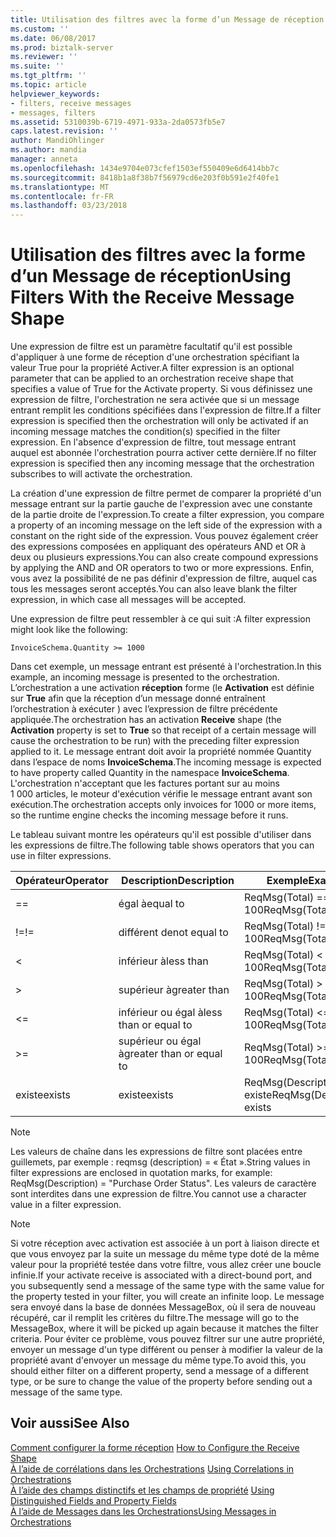 ```yaml
---
title: Utilisation des filtres avec la forme d’un Message de réception | Documents Microsoft
ms.custom: ''
ms.date: 06/08/2017
ms.prod: biztalk-server
ms.reviewer: ''
ms.suite: ''
ms.tgt_pltfrm: ''
ms.topic: article
helpviewer_keywords:
- filters, receive messages
- messages, filters
ms.assetid: 5310039b-6719-4971-933a-2da0573fb5e7
caps.latest.revision: ''
author: MandiOhlinger
ms.author: mandia
manager: anneta
ms.openlocfilehash: 1434e9704e073cfef1503ef550409e6d6414bb7c
ms.sourcegitcommit: 8418b1a8f38b7f56979cd6e203f0b591e2f40fe1
ms.translationtype: MT
ms.contentlocale: fr-FR
ms.lasthandoff: 03/23/2018
---
```

# <a name="using-filters-with-the-receive-message-shape"></a><span data-ttu-id="d3915-102">Utilisation des filtres avec la forme d’un Message de réception</span><span class="sxs-lookup"><span data-stu-id="d3915-102">Using Filters With the Receive Message Shape</span></span>
<span data-ttu-id="d3915-103">Une expression de filtre est un paramètre facultatif qu'il est possible d'appliquer à une forme de réception d'une orchestration spécifiant la valeur True pour la propriété Activer.</span><span class="sxs-lookup"><span data-stu-id="d3915-103">A filter expression is an optional parameter that can be applied to an orchestration receive shape that specifies a value of True for the Activate property.</span></span> <span data-ttu-id="d3915-104">Si vous définissez une expression de filtre, l'orchestration ne sera activée que si un message entrant remplit les conditions spécifiées dans l'expression de filtre.</span><span class="sxs-lookup"><span data-stu-id="d3915-104">If a filter expression is specified then the orchestration will only be activated if an incoming message matches the condition(s) specified in the filter expression.</span></span> <span data-ttu-id="d3915-105">En l'absence d'expression de filtre, tout message entrant auquel est abonnée l'orchestration pourra activer cette dernière.</span><span class="sxs-lookup"><span data-stu-id="d3915-105">If no filter expression is specified then any incoming message that the orchestration subscribes to will activate the orchestration.</span></span>  
  
 <span data-ttu-id="d3915-106">La création d'une expression de filtre permet de comparer la propriété d'un message entrant sur la partie gauche de l'expression avec une constante de la partie droite de l'expression.</span><span class="sxs-lookup"><span data-stu-id="d3915-106">To create a filter expression, you compare a property of an incoming message on the left side of the expression with a constant on the right side of the expression.</span></span> <span data-ttu-id="d3915-107">Vous pouvez également créer des expressions composées en appliquant des opérateurs AND et OR à deux ou plusieurs expressions.</span><span class="sxs-lookup"><span data-stu-id="d3915-107">You can also create compound expressions by applying the AND and OR operators to two or more expressions.</span></span> <span data-ttu-id="d3915-108">Enfin, vous avez la possibilité de ne pas définir d'expression de filtre, auquel cas tous les messages seront acceptés.</span><span class="sxs-lookup"><span data-stu-id="d3915-108">You can also leave blank the filter expression, in which case all messages will be accepted.</span></span>  
  
 <span data-ttu-id="d3915-109">Une expression de filtre peut ressembler à ce qui suit :</span><span class="sxs-lookup"><span data-stu-id="d3915-109">A filter expression might look like the following:</span></span>  
  
```  
InvoiceSchema.Quantity >= 1000  
```  
  
 <span data-ttu-id="d3915-110">Dans cet exemple, un message entrant est présenté à l'orchestration.</span><span class="sxs-lookup"><span data-stu-id="d3915-110">In this example, an incoming message is presented to the orchestration.</span></span> <span data-ttu-id="d3915-111">L’orchestration a une activation **réception** forme (le **Activation** est définie sur **True** afin que la réception d’un message donné entraînent l’orchestration à exécuter ) avec l’expression de filtre précédente appliquée.</span><span class="sxs-lookup"><span data-stu-id="d3915-111">The orchestration has an activation **Receive** shape (the **Activation** property is set to **True** so that receipt of a certain message will cause the orchestration to be run) with the preceding filter expression applied to it.</span></span> <span data-ttu-id="d3915-112">Le message entrant doit avoir la propriété nommée Quantity dans l’espace de noms **InvoiceSchema**.</span><span class="sxs-lookup"><span data-stu-id="d3915-112">The incoming message is expected to have property called Quantity in the namespace **InvoiceSchema**.</span></span> <span data-ttu-id="d3915-113">L'orchestration n'acceptant que les factures portant sur au moins 1 000 articles, le moteur d'exécution vérifie le message entrant avant son exécution.</span><span class="sxs-lookup"><span data-stu-id="d3915-113">The orchestration accepts only invoices for 1000 or more items, so the runtime engine checks the incoming message before it runs.</span></span>  
  
 <span data-ttu-id="d3915-114">Le tableau suivant montre les opérateurs qu'il est possible d'utiliser dans les expressions de filtre.</span><span class="sxs-lookup"><span data-stu-id="d3915-114">The following table shows operators that you can use in filter expressions.</span></span>  
  
|<span data-ttu-id="d3915-115">Opérateur</span><span class="sxs-lookup"><span data-stu-id="d3915-115">Operator</span></span>|<span data-ttu-id="d3915-116"> Description</span><span class="sxs-lookup"><span data-stu-id="d3915-116">Description</span></span>|<span data-ttu-id="d3915-117">Exemple</span><span class="sxs-lookup"><span data-stu-id="d3915-117">Example</span></span>|  
|--------------|-----------------|-------------|  
|==|<span data-ttu-id="d3915-118">égal à</span><span class="sxs-lookup"><span data-stu-id="d3915-118">equal to</span></span>|<span data-ttu-id="d3915-119">ReqMsg(Total) == 100</span><span class="sxs-lookup"><span data-stu-id="d3915-119">ReqMsg(Total) == 100</span></span>|  
|<span data-ttu-id="d3915-120">!=</span><span class="sxs-lookup"><span data-stu-id="d3915-120">!=</span></span>|<span data-ttu-id="d3915-121">différent de</span><span class="sxs-lookup"><span data-stu-id="d3915-121">not equal to</span></span>|<span data-ttu-id="d3915-122">ReqMsg(Total) != 100</span><span class="sxs-lookup"><span data-stu-id="d3915-122">ReqMsg(Total) != 100</span></span>|  
|<|<span data-ttu-id="d3915-123">inférieur à</span><span class="sxs-lookup"><span data-stu-id="d3915-123">less than</span></span>|<span data-ttu-id="d3915-124">ReqMsg(Total) \< 100</span><span class="sxs-lookup"><span data-stu-id="d3915-124">ReqMsg(Total) \< 100</span></span>|  
|>|<span data-ttu-id="d3915-125">supérieur à</span><span class="sxs-lookup"><span data-stu-id="d3915-125">greater than</span></span>|<span data-ttu-id="d3915-126">ReqMsg(Total) > 100</span><span class="sxs-lookup"><span data-stu-id="d3915-126">ReqMsg(Total) > 100</span></span>|  
|<=|<span data-ttu-id="d3915-127">inférieur ou égal à</span><span class="sxs-lookup"><span data-stu-id="d3915-127">less than or equal to</span></span>|<span data-ttu-id="d3915-128">ReqMsg(Total) \<= 100</span><span class="sxs-lookup"><span data-stu-id="d3915-128">ReqMsg(Total) \<= 100</span></span>|  
|>=|<span data-ttu-id="d3915-129">supérieur ou égal à</span><span class="sxs-lookup"><span data-stu-id="d3915-129">greater than or equal to</span></span>|<span data-ttu-id="d3915-130">ReqMsg(Total) >= 100</span><span class="sxs-lookup"><span data-stu-id="d3915-130">ReqMsg(Total) >= 100</span></span>|  
|<span data-ttu-id="d3915-131">existe</span><span class="sxs-lookup"><span data-stu-id="d3915-131">exists</span></span>|<span data-ttu-id="d3915-132">existe</span><span class="sxs-lookup"><span data-stu-id="d3915-132">exists</span></span>|<span data-ttu-id="d3915-133">ReqMsg(Description) existe</span><span class="sxs-lookup"><span data-stu-id="d3915-133">ReqMsg(Description) exists</span></span>|  
  
> [!NOTE]
>  <span data-ttu-id="d3915-134">Les valeurs de chaîne dans les expressions de filtre sont placées entre guillemets, par exemple : reqmsg (description) = « État ».</span><span class="sxs-lookup"><span data-stu-id="d3915-134">String values in filter expressions are enclosed in quotation marks, for example: ReqMsg(Description) = "Purchase Order Status".</span></span> <span data-ttu-id="d3915-135">Les valeurs de caractère sont interdites dans une expression de filtre.</span><span class="sxs-lookup"><span data-stu-id="d3915-135">You cannot use a character value in a filter expression.</span></span>  
  
> [!NOTE]
>  <span data-ttu-id="d3915-136">Si votre réception avec activation est associée à un port à liaison directe et que vous envoyez par la suite un message du même type doté de la même valeur pour la propriété testée dans votre filtre, vous allez créer une boucle infinie.</span><span class="sxs-lookup"><span data-stu-id="d3915-136">If your activate receive is associated with a direct-bound port, and you subsequently send a message of the same type with the same value for the property tested in your filter, you will create an infinite loop.</span></span> <span data-ttu-id="d3915-137">Le message sera envoyé dans la base de données MessageBox, où il sera de nouveau récupéré, car il remplit les critères du filtre.</span><span class="sxs-lookup"><span data-stu-id="d3915-137">The message will go to the MessageBox, where it will be picked up again because it matches the filter criteria.</span></span> <span data-ttu-id="d3915-138">Pour éviter ce problème, vous pouvez filtrer sur une autre propriété, envoyer un message d'un type différent ou penser à modifier la valeur de la propriété avant d'envoyer un message du même type.</span><span class="sxs-lookup"><span data-stu-id="d3915-138">To avoid this, you should either filter on a different property, send a message of a different type, or be sure to change the value of the property before sending out a message of the same type.</span></span>  
  
## <a name="see-also"></a><span data-ttu-id="d3915-139">Voir aussi</span><span class="sxs-lookup"><span data-stu-id="d3915-139">See Also</span></span>  
 <span data-ttu-id="d3915-140">[Comment configurer la forme réception](../core/how-to-configure-the-receive-shape.md) </span><span class="sxs-lookup"><span data-stu-id="d3915-140">[How to Configure the Receive Shape](../core/how-to-configure-the-receive-shape.md) </span></span>  
 <span data-ttu-id="d3915-141">[À l’aide de corrélations dans les Orchestrations](../core/using-correlations-in-orchestrations.md) </span><span class="sxs-lookup"><span data-stu-id="d3915-141">[Using Correlations in Orchestrations](../core/using-correlations-in-orchestrations.md) </span></span>  
 <span data-ttu-id="d3915-142">[À l’aide des champs distinctifs et les champs de propriété](../core/using-distinguished-fields-and-property-fields.md) </span><span class="sxs-lookup"><span data-stu-id="d3915-142">[Using Distinguished Fields and Property Fields](../core/using-distinguished-fields-and-property-fields.md) </span></span>  
 [<span data-ttu-id="d3915-143">À l’aide de Messages dans les Orchestrations</span><span class="sxs-lookup"><span data-stu-id="d3915-143">Using Messages in Orchestrations</span></span>](../core/using-messages-in-orchestrations.md)